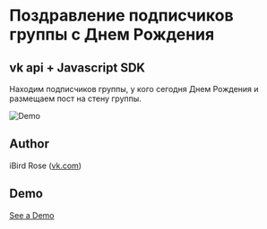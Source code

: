 # Поздравление подписчиков группы с Днем Рождения
## vk api + Javascript SDK
Находим подписчиков группы, у кого сегодня Днем Рождения и размещаем пост на стену группы.

![Demo](https://iiibird.github.io/vkBirthdayPost/images/logo.png)

## Author

iBird Rose ([vk.com](https://vk.com/iiibird))

## Demo
[See a Demo](https://iiibird.github.io/vkBirthdayPost/)
